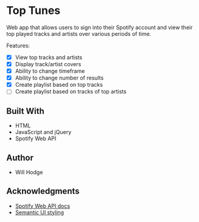 # Top Tunes
Web app that allows users to sign into their Spotify account and view their top played tracks and artists over various periods of time.

Features:
- [x] View top tracks and artists
- [x] Display track/artist covers
- [x] Ability to change timeframe
- [x] Ability to change number of results
- [x] Create playlist based on top tracks
- [ ] Create playlist based on tracks of top artists

## Built With
* HTML
* JavaScript and jQuery
* Spotify Web API

## Author
* Will Hodge

## Acknowledgments
* [Spotify Web API docs](https://beta.developer.spotify.com/)
* [Semantic UI styling](http://www.semantic-ui.com/)

